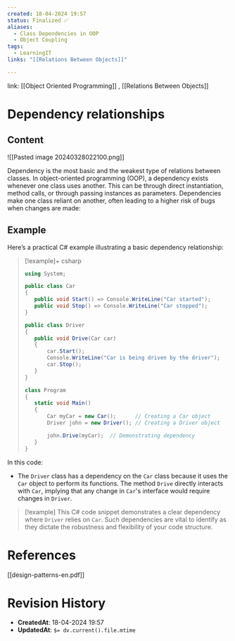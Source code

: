 ```yaml
---
created: 18-04-2024 19:57
status: Finalized ✅
aliases:
  - Class Dependencies in OOP
  - Object Coupling
tags:
  - LearningIT
links: "[[Relations Between Objects]]"

---
```


link: [[Object Oriented Programming]] , [[Relations Between Objects]]

# Dependency relationships

## Content

![[Pasted image 20240328022100.png]]

Dependency is the most basic and the weakest type of relations between classes. In object-oriented programming (OOP), a dependency exists whenever one class uses another. This can be through direct instantiation, method calls, or through passing instances as parameters. Dependencies make one class reliant on another, often leading to a higher risk of bugs when changes are made:

## Example

Here’s a practical C# example illustrating a basic dependency relationship:

> [!example]+ csharp
>``` csharp
>using System;
>
>public class Car
>{
>    public void Start() => Console.WriteLine("Car started");
>    public void Stop() => Console.WriteLine("Car stopped");
>}
>
>public class Driver
>{
>    public void Drive(Car car)
>    {
>        car.Start();
>        Console.WriteLine("Car is being driven by the driver");
>        car.Stop();
>    }
>}
>
>class Program
>{
>    static void Main()
>    {
>        Car myCar = new Car();      // Creating a Car object
>        Driver john = new Driver(); // Creating a Driver object
>
>        john.Drive(myCar);  // Demonstrating dependency
>    }
>}
>
>```

In this code:

- The `Driver` class has a dependency on the `Car` class because it uses the `Car` object to perform its functions. The method `Drive` directly interacts with `Car`, implying that any change in `Car`'s interface would require changes in `Driver`.

> [!example] 
> This C# code snippet demonstrates a clear dependency where `Driver` relies on `Car`. Such dependencies are vital to identify as they dictate the robustness and flexibility of your code structure.

# References

[[design-patterns-en.pdf]]

# Revision History

- **CreatedAt**: 18-04-2024 19:57
- **UpdatedAt**: `$= dv.current().file.mtime`
